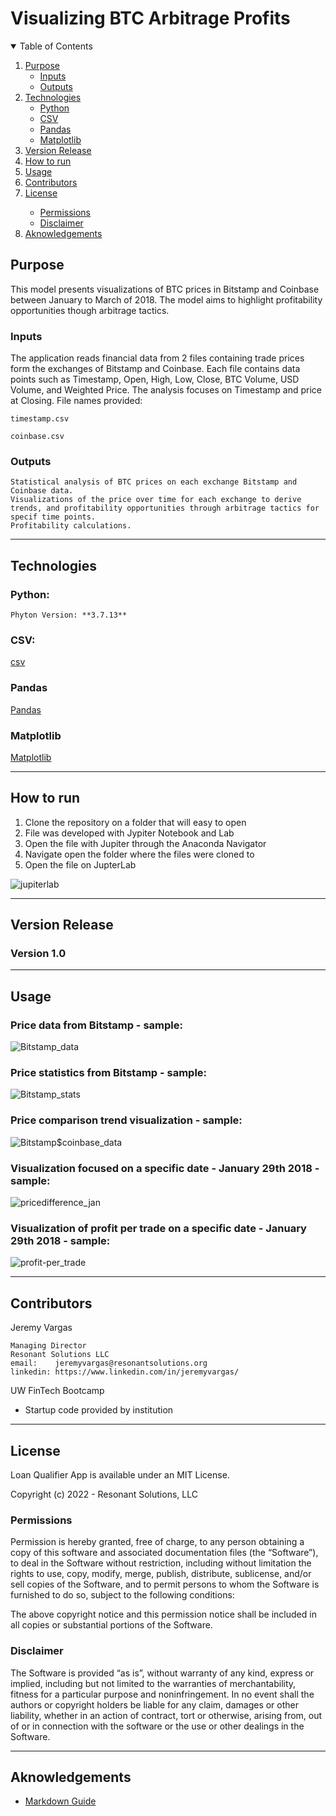 # Visualizing BTC Arbitrage Profits

<!-- TABLE OF CONTENTS -->
<details open="open">
  <summary>Table of Contents</summary>
  <ol>
    <li>
      <a href="#purpose">Purpose</a>
      <ul>
        <li><a href="#inputs">Inputs</a></li>
        <li><a href="#outputs">Outputs</a></li>
      </ul>
    </li>
    <li>
      <a href="#technologies">Technologies</a>
      <ul>
        <li><a href="#python">Python</a></li>
        <li><a href="#csv">CSV</a></li>
        <li><a href="#pandas">Pandas</a></li>
        <li><a href="#matplotlib">Matplotlib</a></li>
      </ul>
    </li>
    <li><a href="#version-release">Version Release</a></li>
    <li><a href="#how_to_run">How to run</a></li>
    <li><a href="#usage">Usage</a></li>
    <li><a href="#contributors">Contributors</a></li>
    <li><a href="#license">License</a></li>
        <ul>
        <li><a href="#permissions">Permissions</a></li>
        <li><a href="#disclaimer">Disclaimer</a></li>
        </ul>
    </li>
    <li><a href="#aknowledgements">Aknowledgements</a></li>
</details>

<!--Purpose -->
## Purpose
This model presents visualizations of BTC prices in Bitstamp and Coinbase between January to March of 2018. The model aims to highlight profitability opportunities though arbitrage tactics. 

### Inputs
The application reads financial data from 2 files containing trade prices form the exchanges of Bitstamp and Coinbase. Each file contains data points such as Timestamp, Open, High, Low, Close, BTC Volume, USD Volume, and Weighted Price.
The analysis focuses on Timestamp and price at Closing. File names provided:

    timestamp.csv

    coinbase.csv


### Outputs
    Statistical analysis of BTC prices on each exchange Bitstamp and Coinbase data.
    Visualizations of the price over time for each exchange to derive trends, and profitability opportunities through arbitrage tactics for specif time points.
    Profitability calculations.
    

---
<!--Technologies -->
## Technologies
### Python:

    Phyton Version: **3.7.13**


### CSV:
[csv](https://docs.python.org/3/library/csv.html)

### Pandas
[Pandas](https://pandas.pydata.org/pandas-docs/stable/reference/api/pandas.DataFrame.html) 

### Matplotlib
[Matplotlib](https://matplotlib.org/stable/api/_as_gen/matplotlib.pyplot.plot.html)

---
<!--How to run -->
## How to run

1. Clone the repository on a folder that will easy to open
2. File was developed with Jypiter Notebook and Lab
3. Open the file with Jupiter through the Anaconda Navigator
4. Navigate open the folder where the files were cloned to
5. Open the file on JupterLab

![jupiterlab](./images/anaconda_nav.png)


---
<!--Version Release -->
## Version Release

### Version 1.0


---
<!--Usage -->
## Usage

### Price data from Bitstamp - sample:

![Bitstamp_data](./images/bitstamp_data.png)



### Price statistics from Bitstamp - sample:

![Bitstamp_stats](./images/bitstamp_stats.png)



### Price comparison trend visualization - sample:

![Bitstamp$coinbase_data](./images/bitstamp&coinbase_data.png)


### Visualization focused on a specific date - January 29th 2018 - sample:

![pricedifference_jan](./images/price_difference_jan.png)


### Visualization of profit per trade on a specific date - January 29th 2018 - sample:

![profit-per_trade](./images/profit_per_trade.png)

---
<!--Contributors -->
## Contributors

Jeremy Vargas

    Managing Director
    Resonant Solutions LLC
    email:    jeremyvargas@resonantsolutions.org
    linkedin: https://www.linkedin.com/in/jeremyvargas/

UW FinTech Bootcamp
- Startup code provided by institution

---
<!--License -->
## License
Loan Qualifier App is available under an MIT License.

Copyright (c) 2022 - Resonant Solutions, LLC

### Permissions
Permission is hereby granted, free of charge, to any person obtaining a copy of this software and associated documentation files (the “Software”), to deal in the Software without restriction, including without limitation the rights to use, copy, modify, merge, publish, distribute, sublicense, and/or sell copies of the Software, and to permit persons to whom the Software is furnished to do so, subject to the following conditions:

The above copyright notice and this permission notice shall be included in all copies or substantial portions of the Software.
### Disclaimer
The Software is provided “as is”, without warranty of any kind, express or implied, including but not limited to the warranties of merchantability, fitness for a particular purpose and noninfringement. In no event shall the authors or copyright holders be liable for any claim, damages or other liability, whether in an action of contract, tort or otherwise, arising from, out of or in connection with the software or the use or other dealings in the Software.

---
<!--Aknowledgements -->
## Aknowledgements
* [Markdown Guide](https://www.markdownguide.org/basic-syntax/#reference-style-links)


<!-- MARKDOWN LINKS & IMAGES -->
<!-- https://www.markdownguide.org/basic-syntax/#reference-style-links -->